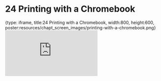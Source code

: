 # 24 Printing with a Chromebook
 
{type: iframe, title:24 Printing with a Chromebook, width:800, height:600, poster:resources/chapt_screen_images/printing-with-a-chromebook.png}
![](https://datatrail-jhu.github.io/DataTrail_ReOrg/no_toc/printing-with-a-chromebook.html)
 

 
